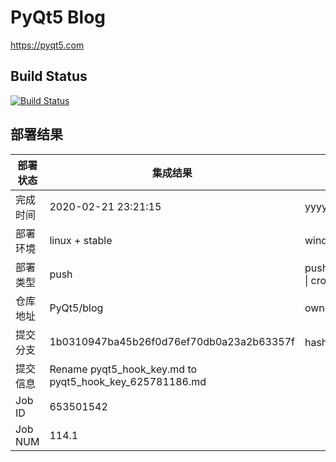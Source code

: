 # PyQt5 Blog

https://pyqt5.com

## Build Status

[![Build Status](https://www.travis-ci.org/PyQt5/blog.svg?branch=dev)](https://www.travis-ci.org/PyQt5/blog)

## 部署结果
部署状态 | 集成结果 | 参考值
---|---|---
完成时间 | 2020-02-21 23:21:15 | yyyy-mm-dd hh:mm:ss
部署环境 | linux + stable | window \| linux + stable
部署类型 | push | push \| pull_request \| api \| cron
仓库地址 | PyQt5/blog | owner_name/repo_name
提交分支 | 1b0310947ba45b26f0d76ef70db0a23a2b63357f | hash 16位
提交信息 | Rename pyqt5_hook_key.md to pyqt5_hook_key_625781186.md |
Job ID   | 653501542 |
Job NUM  | 114.1 |
